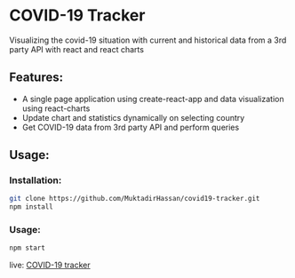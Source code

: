 # COVID-19 Tracker
Visualizing the covid-19 situation with current and historical data from a 3rd party API with react and react charts

## Features:
- A single page application using create-react-app and data visualization using react-charts
- Update chart and statistics dynamically on selecting country
- Get COVID-19 data from 3rd party API and perform queries

## Usage:
### Installation:
```bash
git clone https://github.com/MuktadirHassan/covid19-tracker.git
npm install
```
### Usage:
```bash
npm start
```

live: [COVID-19 tracker](https://covid19-tracker-7ec28.web.app/)
